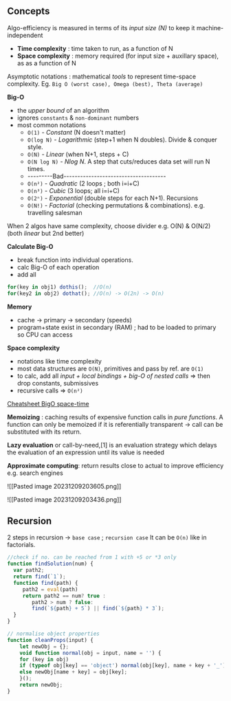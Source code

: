 
## Concepts

Algo-efficiency is measured in terms of its *input size (N)* to keep it machine-independent
- **Time complexity** : time taken to run, as a function of N
- **Space complexity** : memory required (for input size + auxillary space), as as a function of N

Asymptotic notations : mathematical *tools* to represent time-space complexity. Eg. `Big O (worst case), Omega (best), Theta (average)`

**Big-O** 
- the *upper bound* of an algorithm 
- ignores `constants` & `non-dominant` numbers
- most common notations 
	- `O(1)` - *Constant* (N doesn't matter)
	- `O(log N)` - *Logarithmic* (step+1 when N doubles). Divide & conquer style.
	- `O(N)` - *Linear* (when N+1, steps + C)
	- `O(N log N)` - *Nlog N*. A step that cuts/reduces data set will run N times.
	- ---------Bad-------------------------------------
	- `O(n²)` - *Quadratic* (2 loops ; both i=i+C)
	- `O(n³)` - *Cubic* (3 loops; all i=i+C)
	- `O(2ⁿ)` - *Exponential* (double steps for each N+1). Recursions
	- `O(N!)` - *Factorial* (checking permutations & combinations). e.g. travelling salesman

When 2 algos have same complexity, choose divider e.g. O(N) & O(N/2) (both *linear* but 2nd better)

**Calculate Big-O**
- break function into individual operations.
- calc Big-O of each operation
- add all

```jsx
for(key in obj1) dothis();  //O(n)
for(key2 in obj2) dothat(); //O(n) -> O(2n) -> O(n)
```


**Memory**
- cache -> primary -> secondary (speeds)
- program+state exist in secondary (RAM) ; had to be loaded to primary so CPU can access

**Space complexity**
- notations like time complexity 
- most data structures are `O(N)`, primitives and pass by ref. are `O(1)`
- to calc, add all *input + local bindings + big-O of nested calls* => then drop constants, submissives
- recursive calls => `O(n²)`


[Cheatsheet BigO space-time](https://www.bigocheatsheet.com/)

**Memoizing** : caching results of expensive function calls in *pure functions*. A function can only be memoized if it is referentially transparent -> call can be substituted with its return.

**Lazy evaluation** or call-by-need,[1] is an evaluation strategy which delays the evaluation of an expression until its value is needed 

**Approximate computing**: return results close to actual to improve efficiency e.g. search engines

![[Pasted image 20231209203605.png]]

![[Pasted image 20231209203436.png]]


## Recursion

2 steps in recursion -> `base case` ; `recursion case`
It can be `O(n)` like in factorials.

```jsx
//check if no. can be reached from 1 with +5 or *3 only
function findSolution(num) {
  var path2;
  return find(`1`);
  function find(path) {
     path2 = eval(path)
     return path2 == num? true : 
        path2 > num ? false:
        find(`${path} + 5`) || find(`${path} * 3`);
  }
}
```

```jsx
// normalise object properties
function cleanProps(input) {
	let newObj = {};
	void function normal(obj = input, name = '') {
	for (key in obj)
	if (typeof obj[key] == 'object') normal(obj[key], name + key + '_');
	else newObj[name + key] = obj[key];
	}();
	return newObj;
}
```

